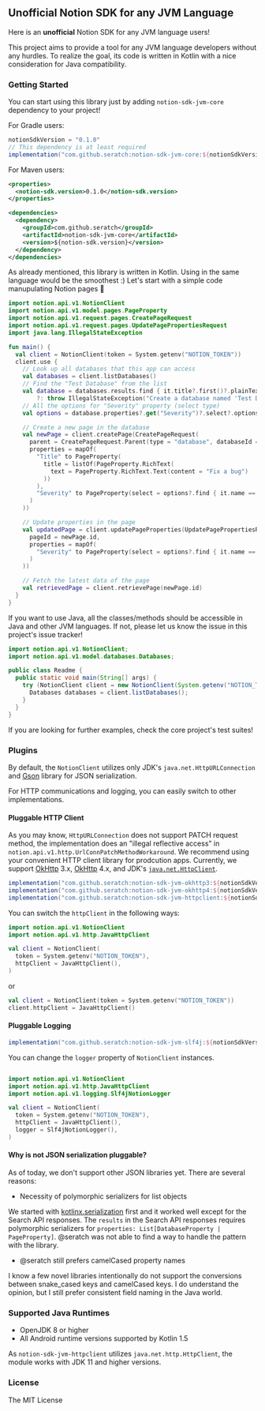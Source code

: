## Unofficial Notion SDK for any JVM Language

Here is an **unofficial** Notion SDK for any JVM language users!

This project aims to provide a tool for any JVM language developers without any hurdles. To realize the goal, its code is written in Kotlin with a nice consideration for Java compatibility.

### Getting Started

You can start using this library just by adding `notion-sdk-jvm-core` dependency to your project!

For Gradle users:

```gradle
notionSdkVersion = "0.1.0"
// This dependency is at least required
implementation("com.github.seratch:notion-sdk-jvm-core:${notionSdkVersion}")
```

For Maven users:

```xml
<properties>
  <notion-sdk.version>0.1.0</notion-sdk.version>
</properties>

<dependencies>
  <dependency>
    <groupId>com.github.seratch</groupId>
    <artifactId>notion-sdk-jvm-core</artifactId>
    <version>${notion-sdk.version}</version>
  </dependency>
</dependencies>
```

As already mentioned, this library is written in Kotlin. Using in the same language would be the smoothest :) Let's start with a simple code manupulating Notion pages :wave:

```kotlin
import notion.api.v1.NotionClient
import notion.api.v1.model.pages.PageProperty
import notion.api.v1.request.pages.CreatePageRequest
import notion.api.v1.request.pages.UpdatePagePropertiesRequest
import java.lang.IllegalStateException

fun main() {
  val client = NotionClient(token = System.getenv("NOTION_TOKEN"))
  client.use {
    // Look up all databases that this app can access
    val databases = client.listDatabases()
    // Find the "Test Database" from the list
    val database = databases.results.find { it.title?.first()?.plainText == "Test Database" }
        ?: throw IllegalStateException("Create a database named 'Test Database' and invite this app's user!")
    // All the options for "Severity" property (select type)
    val options = database.properties?.get("Severity")?.select?.options

    // Create a new page in the database
    val newPage = client.createPage(CreatePageRequest(
      parent = CreatePageRequest.Parent(type = "database", databaseId = database.id),
      properties = mapOf(
        "Title" to PageProperty(
          title = listOf(PageProperty.RichText(
            text = PageProperty.RichText.Text(content = "Fix a bug")
          ))
        ),
        "Severity" to PageProperty(select = options?.find { it.name == "High" }),
      )
    ))

    // Update properties in the page
    val updatedPage = client.updatePageProperties(UpdatePagePropertiesRequest(
      pageId = newPage.id,
      properties = mapOf(
        "Severity" to PageProperty(select = options?.find { it.name == "Medium" }),
      )
    ))

    // Fetch the latest data of the page
    val retrievedPage = client.retrievePage(newPage.id)
  }
}
```

If you want to use Java, all the classes/methods should be accessible in Java and other JVM languages. If not, please let us know the issue in this project's issue tracker!

```java
import notion.api.v1.NotionClient;
import notion.api.v1.model.databases.Databases;

public class Readme {
  public static void main(String[] args) {
    try (NotionClient client = new NotionClient(System.getenv("NOTION_TOKEN"))) {
      Databases databases = client.listDatabases();
    }
  }
}
```

If you are looking for further examples, check the core project's test suites!

### Plugins

By default, the `NotionClient` utilizes only JDK's `java.net.HttpURLConnection` and [Gson](https://github.com/google/gson) library for JSON serialization.

For HTTP communications and logging, you can easily switch to other implementations.

#### Pluggable HTTP Client

As you may know, `HttpURLConnection` does not support PATCH request method, the implementation does an "illegal reflective access" in `notion.api.v1.http.UrlConnPatchMethodWorkaround`. We recommend using your convenient HTTP client library for prodcution apps. Currently, we support [OkHttp](https://square.github.io/okhttp/) 3.x, [OkHttp](https://square.github.io/okhttp/) 4.x, and JDK's [`java.net.HttpClient`](https://docs.oracle.com/en/java/javase/11/docs/api/java.net.http/java/net/http/HttpClient.html).

```gradle
implementation("com.github.seratch:notion-sdk-jvm-okhttp3:${notionSdkVersion}") // OkHttp 3.x
implementation("com.github.seratch:notion-sdk-jvm-okhttp4:${notionSdkVersion}") // OkHttp 4.x
implementation("com.github.seratch:notion-sdk-jvm-httpclient:${notionSdkVersion}") // java.net.http.HttpClient in JDK 11+
```

You can switch the `httpClient` in the following ways:

```kotlin
import notion.api.v1.NotionClient
import notion.api.v1.http.JavaHttpClient

val client = NotionClient(
  token = System.getenv("NOTION_TOKEN"),
  httpClient = JavaHttpClient(),
)
```

or

```kotlin
val client = NotionClient(token = System.getenv("NOTION_TOKEN"))
client.httpClient = JavaHttpClient()
```

#### Pluggable Logging

```gradle
implementation("com.github.seratch:notion-sdk-jvm-slf4j:${notionSdkVersion}") # slf4j-api 1.7
```

You can change the `logger` property of `NotionClient` instances.

```kotlin

import notion.api.v1.NotionClient
import notion.api.v1.http.JavaHttpClient
import notion.api.v1.logging.Slf4jNotionLogger

val client = NotionClient(
  token = System.getenv("NOTION_TOKEN"),
  httpClient = JavaHttpClient(),
  logger = Slf4jNotionLogger(),
)
```

#### Why is not JSON serialization pluggable?

As of today, we don't support other JSON libraries yet. There are several reasons:

* Necessity of polymorphic serializers for list objects

We started with [kotlinx.serialization](https://github.com/Kotlin/kotlinx.serialization) first and it worked well except for the Search API responses. The `results` in the Search API responses requires polymorphic serializers for `properties: List[DatabaseProperty | PageProperty]`. @seratch was not able to find a way to handle the pattern with the library.

* @seratch still prefers camelCased property names

I know a few novel libraries intentionally do not support the conversions between snake_cased keys and camelCased keys. I do understand the opinion, but I still prefer consistent field naming in the Java world.

### Supported Java Runtimes

* OpenJDK 8 or higher
* All Android runtime versions supported by Kotlin 1.5

As `notion-sdk-jvm-httpclient` utilizes `java.net.http.HttpClient`, the module works with JDK 11 and higher versions.

### License

The MIT License

